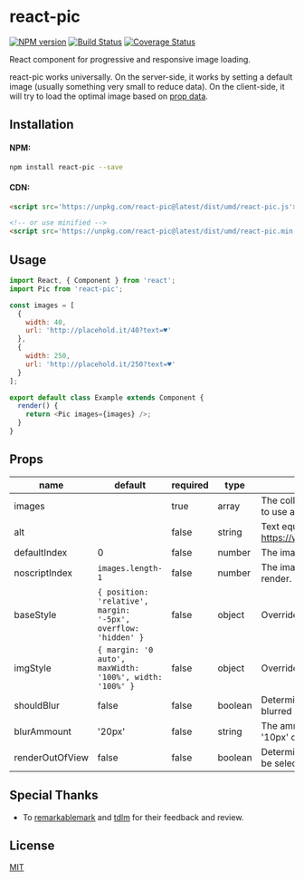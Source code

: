 # react-pic

[![NPM version](https://img.shields.io/npm/v/react-pic.svg)](https://www.npmjs.com/package/react-pic)
[![Build Status](https://travis-ci.org/benox3/react-pic.svg?branch=master)](https://travis-ci.org/benox3/react-pic)
[![Coverage Status](https://coveralls.io/repos/github/benox3/react-pic/badge.svg?branch=master)](https://coveralls.io/github/benox3/react-pic?branch=master)

React component for progressive and responsive image loading.

react-pic works universally. On the server-side, it works by setting a default image (usually something very small to reduce data). On the client-side, it will try to load the optimal image based on [prop data](#Props).

## Installation

#### NPM:
```sh
npm install react-pic --save
```

#### CDN:
```html
<script src='https://unpkg.com/react-pic@latest/dist/umd/react-pic.js'></script>

<!-- or use minified -->
<script src='https://unpkg.com/react-pic@latest/dist/umd/react-pic.min.js'></script>
```

## Usage
```javascript
import React, { Component } from 'react';
import Pic from 'react-pic';

const images = [
  {
    width: 40,
    url: 'http://placehold.it/40?text=♥'
  },
  {
    width: 250,
    url: 'http://placehold.it/250?text=♥'
  }
];

export default class Example extends Component {
  render() {
    return <Pic images={images} />;
  }
}
```

## Props

| name         | default | required | type   | description                                                                                                                |
|--------------|----------|--------|----------|-----------------------------------------------------------------------------------------------------------------|
| images       | | true     | array  | The collection of images you would like to use as a source.                                                                |
| alt       | | false     | string  | Text equivalent of the image. https://www.w3.org/QA/Tips/altAttribute                                                                |
| defaultIndex |  0 | false    | number | The image object to use on initial render.                                                                                 |
| noscriptIndex | `images.length-1` | false    | number | The image object to use on noscript render.                                                                                 |
| baseStyle        | `{ position: 'relative', margin: '-5px', overflow: 'hidden' }` | false    | object | Override the container style object. |
| imgStyle        | `{ margin: '0 auto', maxWidth: '100%', width: '100%' }` | false    | object | Override the image style object. |
| shouldBlur        | false | false    | boolean | Determines if the image should be blurred before setting the optimal image. |
| blurAmmount        | '20px' | false    | string | The ammount of blur. Expected format: '10px' or '15%'. |
| renderOutOfView        | false | false    | boolean | Determines if the optimal image should be selected even if not in view |

## Special Thanks

- To [remarkablemark](https://github.com/remarkablemark) and [tdlm](https://github.com/tdlm) for their feedback and review.

## License

[MIT](https://github.com/benox3/react-pic/blob/master/LICENSE)
